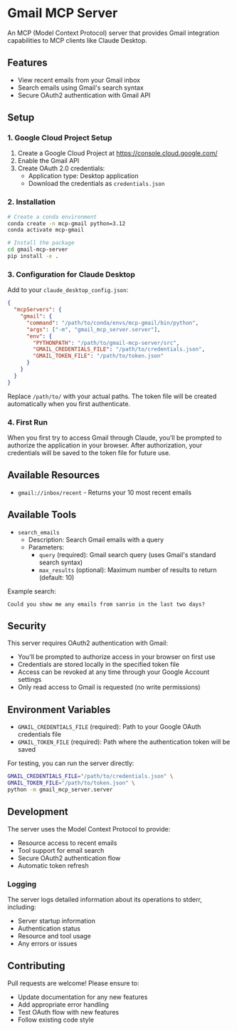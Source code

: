 # Gmail MCP Server

An MCP (Model Context Protocol) server that provides Gmail integration capabilities to MCP clients like Claude Desktop.

## Features

- View recent emails from your Gmail inbox
- Search emails using Gmail's search syntax
- Secure OAuth2 authentication with Gmail API

## Setup

### 1. Google Cloud Project Setup
1. Create a Google Cloud Project at https://console.cloud.google.com/
2. Enable the Gmail API
3. Create OAuth 2.0 credentials:
   - Application type: Desktop application
   - Download the credentials as `credentials.json`

### 2. Installation
```bash
# Create a conda environment
conda create -n mcp-gmail python=3.12
conda activate mcp-gmail

# Install the package
cd gmail-mcp-server
pip install -e .
```

### 3. Configuration for Claude Desktop

Add to your `claude_desktop_config.json`:

```json
{
  "mcpServers": {
    "gmail": {
      "command": "/path/to/conda/envs/mcp-gmail/bin/python",
      "args": ["-m", "gmail_mcp_server.server"],
      "env": {
        "PYTHONPATH": "/path/to/gmail-mcp-server/src",
        "GMAIL_CREDENTIALS_FILE": "/path/to/credentials.json",
        "GMAIL_TOKEN_FILE": "/path/to/token.json"
      }
    }
  }
}
```

Replace `/path/to/` with your actual paths. The token file will be created automatically when you first authenticate.

### 4. First Run
When you first try to access Gmail through Claude, you'll be prompted to authorize the application in your browser. After authorization, your credentials will be saved to the token file for future use.

## Available Resources

- `gmail://inbox/recent` - Returns your 10 most recent emails

## Available Tools

- `search_emails`
  - Description: Search Gmail emails with a query
  - Parameters:
    - `query` (required): Gmail search query (uses Gmail's standard search syntax)
    - `max_results` (optional): Maximum number of results to return (default: 10)

Example search:
```
Could you show me any emails from sanrio in the last two days?
```

## Security

This server requires OAuth2 authentication with Gmail:
- You'll be prompted to authorize access in your browser on first use
- Credentials are stored locally in the specified token file
- Access can be revoked at any time through your Google Account settings
- Only read access to Gmail is requested (no write permissions)

## Environment Variables

- `GMAIL_CREDENTIALS_FILE` (required): Path to your Google OAuth credentials file
- `GMAIL_TOKEN_FILE` (required): Path where the authentication token will be saved

For testing, you can run the server directly:
```bash
GMAIL_CREDENTIALS_FILE="/path/to/credentials.json" \
GMAIL_TOKEN_FILE="/path/to/token.json" \
python -m gmail_mcp_server.server
```

## Development

The server uses the Model Context Protocol to provide:
- Resource access to recent emails
- Tool support for email search
- Secure OAuth2 authentication flow
- Automatic token refresh

### Logging
The server logs detailed information about its operations to stderr, including:
- Server startup information
- Authentication status
- Resource and tool usage
- Any errors or issues

## Contributing

Pull requests are welcome! Please ensure to:
- Update documentation for any new features
- Add appropriate error handling
- Test OAuth flow with new features
- Follow existing code style